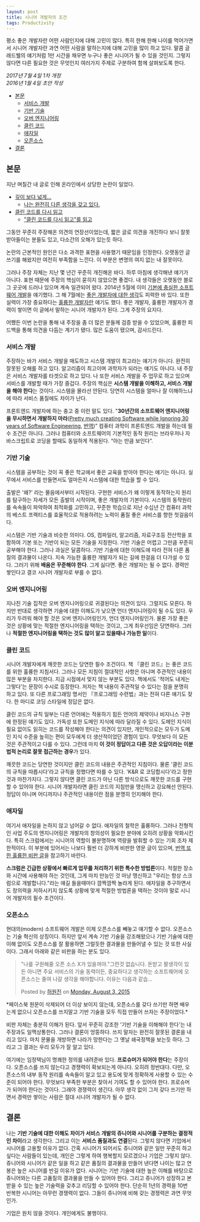 ```yaml
---
layout: post
title: 시니어 개발자의 조건
tags: Productivity
---
```


<div class="message">
평소 좋은 개발자란 어떤 사람인지에 대해 고민이 많다. 특히 한해 한해 나이를 먹어가면서 시니어 개발자란 과연 어떤 사람을 말하는지에 대해 고민을 많이 하고 있다. 말콤 글래드웰의 얘기처럼 1만 시간을 채우면 누구나 좋은 시니어가 될 수 있을 것인지. 그렇지 않다면 다른 필요한 것은 무엇인지 여러가지 주제로 구분하여 함께 살펴보도록 한다.
</div>

*2017년 7월 4일 1차 개정*  
*2016년 1월 4일 초안 작성*  

<!-- TOC -->

- [본문](#본문)
    - [서비스 개발](#서비스-개발)
    - [기반 기술](#기반-기술)
    - [오버 엔지니어링](#오버-엔지니어링)
    - [클린 코드](#클린-코드)
    - [애자일](#애자일)
    - [오픈소스](#오픈소스)
- [결론](#결론)

<!-- /TOC -->

## 본문

지난 며칠간 내 글로 인해 온라인에서 상당한 논란이 일었다.

- [깊이 보다 넓게...](https://brunch.co.kr/@bwcho75/3)
  - [나는 완전히 다른 생각을 갖고 있다.](http://likejazz.com/post/135807593988/%EA%B9%8A%EC%9D%B4-%EB%B3%B4%EB%8B%A4-%EB%84%93%EA%B2%8C)
- [클린 코드를 다시 읽고](http://likejazz.com/post/136399435650/%ED%81%B4%EB%A6%B0-%EC%BD%94%EB%93%9C%EB%A5%BC-%EB%8B%A4%EC%8B%9C-%EC%9D%BD%EA%B3%A0)
  - ["클린 코드를 다시 읽고"를 읽고](https://brunch.co.kr/@cleancode/19)

그동안 꾸준히 주장해온 의견의 연장선이었는데, 짧은 글로 의견을 개진하다 보니 잘못 받아들이는 분들도 있고, 다소간의 오해가 있는듯 하다.

논란의 근본적인 원인은 다소 과격한 표현을 사용했기 때문임을 인정한다. 오랫동안 글쓰기를 해왔지만 여전히 부족함을 느낀다. 이 부분은 변명의 여지 없는 내 잘못이다.

그러나 주장 자체는 지난 몇 년간 꾸준히 개진해온 바다. 하루 아침에 생각해낸 얘기가 아니다. 표현 때문에 주장의 핵심이 묻히지 않았으면 좋겠다. 내 생각들은 오랫동안 블로그 곳곳에 드러나 있으며 계속 일관되어 왔다. 2014년 5월에 이미 [기본에 충실한 소프트웨어 개발](http://likejazz.com/post/87294920640/%EA%B8%B0%EB%B3%B8%EC%97%90-%EC%B6%A9%EC%8B%A4%ED%95%9C-%EC%86%8C%ED%94%84%ED%8A%B8%EC%9B%A8%EC%96%B4-%EA%B0%9C%EB%B0%9C)을 얘기했다. 그 해 7월에는 [좋은 개발자에 대한 생각](http://likejazz.com/post/93164295865/%EC%A2%8B%EC%9D%80-%EA%B0%9C%EB%B0%9C%EC%9E%90%EC%97%90-%EB%8C%80%ED%95%9C-%EC%83%9D%EA%B0%81)도 피력한 바 있다. 또한 실력이 가장 중요하다는 [훌륭한 개발자란](http://likejazz.com/post/130723706880/%ED%9B%8C%EB%A5%AD%ED%95%9C-%EA%B0%9C%EB%B0%9C%EC%9E%90%EB%9E%80) 얘기도 했다. 좋은 개발자, 훌륭한 개발자가 경력이 쌓이면 이 글에서 말하는 시니어 개발자가 된다. 그게 주장의 요지다.

어쨌든 이번 논란을 통해 내 주장을 좀 더 많은 분들께 검증 받을 수 있었으며, 훌륭한 피드백을 통해 의견을 다듬는 계기가 됐다. 많은 도움이 됐으며, 감사드린다.

### 서비스 개발

주장하는 바가 서비스 개발을 매도하고 시스템 개발이 최고라는 얘기가 아니다. 완전히 잘못된 오해를 하고 있다. 알고리즘이 최고이며 과학자가 되라는 얘기도 아니다. 내 주장은 서비스 개발자를 타겟으로 하고 있다. 나 또한 서비스 개발을 주 업무로 하고 있으며 서비스를 개발할 때가 가장 즐겁다. 주장의 핵심은 **시스템 개발을 이해하고, 서비스 개발을 해야 한다**는 것이다. 시스템을 몰라선 안된다. 당연히 시스템을 얼마나 잘 이해하느냐에 따라 서비스 품질에도 차이가 난다.

프론트엔드 개발자에 하는 충고 중 이런 말도 있다. "**30년간의 소프트웨어 엔지니어링을 무시하면서 개발하지 마라**([Pretty much creating Software while Ignoring 30 years of Software Engineering](https://jjperezaguinaga.com/2014/03/19/why-cant-we-find-front-end-developers/), [번역](https://taegon.kim/archives/4810))” 컴퓨터 과학이 프론트엔드 개발을 하는데 필수 조건은 아니다. 그러나 컴퓨터와 소프트웨어의 기본적인 동작 원리는 브라우저나 자바스크립트로 코딩을 할때도 동일하게 적용된다. “아는 만큼 보인다”.

### 기반 기술

시스템을 공부하는 것이 꼭 좋은 학교에서 좋은 교육을 받아야 한다는 얘기는 아니다. 실무에서 서비스를 만들면서도 얼마든지 시스템에 대한 학습을 할 수 있다.

출발은 '왜?' 라는 물음에서부터 시작된다. 구현한 서비스가 왜 이렇게 동작하는지 원리를 탐구하는 자세가 모든 출발의 시작이며, 좋은 개발자의 기본이다. 시스템의 동작원리를 속속들이 파악하여 최적화를 고민하고, 꾸준한 학습으로 지난 수십년 간 컴퓨터 과학의 베스트 프랙티스를 효율적으로 적용하려는 노력이 품질 좋은 서비스를 향한 첫걸음이다.

시스템은 기반 기술과 비슷한 의미다. OS, 컴파일러, 알고리즘, 자료구조등 전산학을 포함하여 기본 또는 기반이 되는 모든 기술을 지칭한다. 기반 기술은 어렵고 그만큼 꾸준히 공부해야 한다. 그러나 과실은 달콤하다. 기반 기술에 대한 이해도에 따라 전혀 다른 품질의 결과물이 나온다. 지속 가능한 훌륭한 개발자가 되는 길에 한걸음 더 다가설 수 있다. 그러기 위해 **배움은 꾸준해야 한다**. 그게 싫다면. 좋은 개발자는 될 수 없다. 경력만 쌓인다고 결코 시니어 개발자로 부를 수 없다.

### 오버 엔지니어링

지나친 기술 집착은 오버 엔지니어링으로 귀결된다는 의견이 있다. 그럴지도 모른다. 하지만 반대로 생각하면 기술에 대한 이해도가 낮으면 언더 엔지니어링이 될 수도 있다. 우리가 두려워 해야 할 것은 오버 엔지니어링인가, 언더 엔지니어링인가. 물론 가장 좋은 것은 상황에 맞는 적절한 엔지니어링을 택하는 것이고, 그게 최우선임은 당연하다. 그러나 **적절한 엔지니어링을 택하는 것도 많이 알고 있을때나 가능한 일**이다.

### 클린 코드

시니어 개발자에게 깨끗한 코드는 당연한 필수 조건이다. 책 『클린 코드』는 좋은 코드를 위한 훌륭한 지침서다. 그러나 모든 지침이 절대적인 사항은 아니며 주관적인 내용이 많은 부분을 차지한다. 지금 시점에서 맞지 않는 부분도 있다. 책에서도 '적어도 내게는 그렇다'는 문장이 수시로 등장한다. 저자는 책 내용이 주관적일 수 있다는 점을 분명히 하고 있다. 또 다른 프로그래밍 명서인 『프로그래밍 수련법』과는 전혀 다른 얘기도 잦다. 한 마디로 코딩 스타일에 정답은 없다.

클린 코드의 규칙 일부는 다른 언어에는 적용하기 힘든 언어의 제약이나 비지니스 구현에 한정된 얘기도 있다. 가독성 또한 도메인 지식에 따라 달라질 수 있다. 도메인 지식이 필요 없이도 읽히는 코드를 작성해야 한다는 의견이 있지만, 개인적으로는 모두가 도메인 지식 수준을 높히는 편이 모두에게 더 생산적이었던 경험이 있다. 무엇보다 이 모든 것은 주관적이고 다를 수 있다. 그런데 마치 **이 것이 정답이고 다른 것은 오답이라는 이분법적 논리로 잘못 접근하는 경우**가 있다.

깨끗한 코드는 당연한 것이지만 클린 코드의 내용은 주관적인 지침이다. 물론 '클린 코드의 규칙을 따릅시다'라고 규칙을 정했다면 따를 수 있다. 'K&R 로 코딩합시다'라고 정한 것과 마찬가지다. 그렇지 않다면 클린 코드가 아닌 다른 방식으로도 깨끗한 코드를 구현할 수 있어야 한다. 시니어 개발자라면 클린 코드의 지침만을 맹신하고 강요해선 안된다. 정답이 아니며 어디까지나 주관적인 내용이란 점을 분명히 인지해야 한다.

### 애자일

여기서 애자일을 논하지 않고 넘어갈 수 없다. 애자일의 철학은 훌륭하다. 그러나 전형적인 사업 주도의 엔지니어링은 개발자의 창의성이 필요한 분야에 오히려 상황을 악화시킨다. 특히 스크럼에서는 시니어의 역할이 불분명하며 역량을 발휘할 수 있는 기회 조차 제한적이다. 이 부분에 있어서는 나보다 훨씬 더 강하게 비판한 영문 글이 있으며, [번역 또한 훌륭한 비판 글](http://likejazz.com/post/136463711830/%EC%99%9C-%EC%95%A0%EC%9E%90%EC%9D%BC-%ED%8A%B9%ED%9E%88-%EC%8A%A4%ED%81%AC%EB%9F%BC%EC%9D%B4-%EB%81%94%EC%B0%8D%ED%95%9C%EA%B0%80)을 참고하기 바란다.

**스크럼은 긴급한 상황에서 빠르게 업무를 처리하기 위한 특수한 방법론**이다. 적절한 장소와 시간에 사용해야 하는 것인데, 그게 마치 만능인 것 마냥 맹신하고 "우리는 항상 스크럼으로 개발합니다."라는 얘길 들을때마다 깜짝깜짝 놀라게 된다. 애자일을 추구하면서도 창의력을 저하시키지 않도록 상황에 맞게 적절한 방법론을 택하는 것이야 말로 시니어 개발자의 필수 조건이다.

### 오픈소스

현대의(modern) 소프트웨어 개발은 이제 오픈소스를 빼놓고 얘기할 수 없다. 오픈소스는 기술 혁신의 상징이다. 하지만 앞서 계속 기반 기술을 강조해왔으나 기반 기술에 대한 이해 없이도 오픈소스를 잘 활용하면 그럴듯한 결과물을 만들어낼 수 있는 것 또한 사실이다. 그래서 아래와 같은 비판을 하는 분도 있다.

<div id="fb-root"></div><script>(function(d, s, id) {  var js, fjs = d.getElementsByTagName(s)[0];  if (d.getElementById(id)) return;  js = d.createElement(s); js.id = id;  js.src = "//connect.facebook.net/en_US/sdk.js#xfbml=1&version=v2.3";  fjs.parentNode.insertBefore(js, fjs);}(document, 'script', 'facebook-jssdk'));</script><div class="fb-post" data-href="https://www.facebook.com/baramnemse/posts/1664594133771174" data-width="500"><div class="fb-xfbml-parse-ignore"><blockquote cite="https://www.facebook.com/baramnemse/posts/1664594133771174"><p>&quot;&#xb098;&#xb97c; &#xad6c;&#xc6d0;&#xd574;&#xc904; &#xc624;&#xd508; &#xc18c;&#xc2a4; X&#xac00; &#xc788;&#xc744;&#xaebc;&#xc57c;.&quot;&#xadf8;&#xb7f0;&#xac83; &#xc5c6;&#xc2b5;&#xb2c8;&#xb2e4;. &#xb3c8;&#xbc1b;&#xace0; &#xd314;&#xc0dd;&#xac01;&#xc774; &#xc788;&#xb4e0; &#xc544;&#xb2c8;&#xba74; &#xc8fc;&#xc694; &#xc11c;&#xbe44;&#xc2a4;&#xc758; &#xae30;&#xc220; &#xb3d9;&#xb825;&#xc774;&#xb4e0;, &#xc911;&#xc694;&#xd558;&#xb2e4;&#xace0; &#xc0dd;&#xac01;&#xd558;&#xb294; &#xc18c;&#xd504;&#xd2b8;&#xc6e8;&#xc5b4;&#xc5d0; &#xc624;&#xd508;&#xc18c;&#xc2a4;&#xb294; &#xc904;&#xc5ec; &#xb098;&#xac08; &#xc0dd;&#xac01;&#xc744; &#xd574;&#xc57c;&#xd569;&#xb2c8;&#xb2e4;. &#xc774;&#xc720;&#xb294; &#xb2e4;&#xc74c;&#xacfc; &#xac19;&#xc2b5;...</p>Posted by <a href="https://www.facebook.com/baramnemse">허원진</a> on&nbsp;<a href="https://www.facebook.com/baramnemse/posts/1664594133771174">Monday, August 3, 2015</a></blockquote></div></div>
*페이스북 원문이 삭제되어 더 이상 보이지 않는데, 오픈소스를 갖다 쓰기만 하면 배우는게 없으니 오픈소스를 쓰지말고 기반 기술을 모두 직접 만들어 쓰자는 주장이었다.*

비판 자체는 충분히 이해가 된다. 앞서 꾸준히 강조한 '기반 기술을 이해해야 한다'는 내 주장과도 일맥상통한다. 그러나 결론이 엉뚱하다. 쓰지 말자는 완전히 잘못된 결론을 내리고 있다. 마치 문물을 개방하면 나라가 망한다는 그 옛날 쇄국정책을 보는듯 하다. 그리고 그 결과는 우리 모두가 잘 알고 있다.

여기에는 임정택님이 명쾌한 정의를 내려준바 있다. **프로슈머가 되어야 한다**는 주장이다. 오픈소스를 쓰지 않는다고 경쟁력이 확보되는게 아니다. 오히려 정반대다. 다만, 오픈소스의 내부 동작 원리를 속속들이 알고 있고 용도에 맞게 정확하게 사용할 수 있는 수준이 되어야 한다. 무엇보다 부족한 부분은 찾아서 기여도 할 수 있어야 한다. 프로슈머가 되어야 한다는 것이다. 그래야 경쟁력이 생긴다. 아무 생각 없이 그저 갖다 쓰기만 하면서 경력만 쌓이는 사람은 절대 시니어 개발자가 될 수 없다.

## 결론

나는 **기반 기술에 대한 이해도 차이가 서비스 개발의 쥬니어와 시니어를 구분하는 결정적인 차이**라고 생각한다. 그리고 이는 **서비스 품질과도 연결**된다. 그렇지 않다면 기업에서 시니어를 고용할 이유가 없다. 간혹 시니어가 되어서도 쥬니어와 같은 일만 꾸준히 하고 싶다는 사람들이 있는데, 개인은 그렇게 하여 행복할지 모르겠으나 기업은 그렇지 않다. 쥬니어와 시니어가 같은 일을 하고 같은 품질의 결과물을 만들어 낸다면 나이는 많고 연봉은 높은 시니어를 반길 이유가 없다. 시니어는 기반 기술에 대한 높은 이해를 바탕으로 쥬니어와는 다른 고품질의 결과물을 만들 수 있어야 한다. 그리고 쥬니어가 성장하고 본받을 수 있는 높은 기술력을 갖추고 리딩할 수 있어야 한다. 단순히 1년의 경력을 10번 반복한 시니어는 아무런 경쟁력이 없다. 그들이 쥬니어에 비해 갖는 경쟁력은 과연 무엇인가. 

기업은 원치 않을 것이다. 개인에게도 불행이다.
